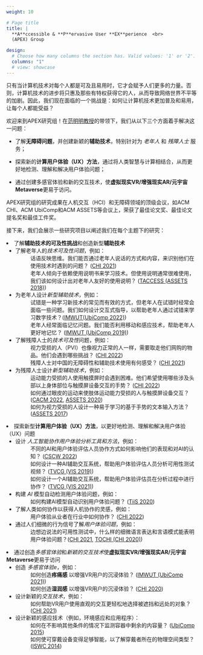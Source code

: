 ```yaml
---
weight: 10

# Page title
title: |
  **A**ccessible & **P**ervasive User **EX**perience  <br>
  (APEX) Group

design:
  # Choose how many columns the section has. Valid values: '1' or '2'.
  columns: "1"
  # view: showcase
---
```


只有当计算机技术对每个人都是可及且易用时，它才会赋予人们更多的力量。否则，计算机技术的进步将只惠及那些有特权获得它的人，从而导致网络世界不平等的加剧。因此，我们现在面临的一个挑战是：如何让计算机技术更加普及和易用，让每个人都能受益？

欢迎来到APEX研究组！在[范明明教授](https://www.mingmingfan.com/)的带领下，我们从以下三个方面着手解决这一问题：

- 了解**无障碍问题**，并创建新颖的**辅助技术**，特别针对为 _老年人_ 和 _残障人士_ 服务；

- 探索新的**计算用户体验（UX）方法**，通过将人类智慧与计算相结合，从而更好地检测、理解和解决用户体验问题；

- 通过创建多感官体验和新的交互技术，使**虚拟现实VR/增强现实AR/元宇宙Metaverse**更易于访问。

APEX研究组的研究成果在人机交互（HCI）和无障碍领域的顶级会议，如ACM CHI、ACM UbiComp和ACM ASSETS等会议上，荣获了最佳论文奖、最佳论文提名奖和最佳工件奖。

接下来，我们会展示一些研究项目以阐述我们在每个主题下的研究：

<li>了解<b>辅助技术的可及性挑战</b>和创造新型<b>辅助技术</b>
<ul>
  <li>了解老年人的<i>技术可及性问题</i>，例如：
    <!-- <dt> -->
      <dd>话语反映思维。我们能否通过老年人说话的方式和内容，来识别他们在使用技术时遇到的问题？ (<a href="publications.html#OA-TA">CHI 2021</a>)</dd>
    <!-- </dt> -->
    <!-- <dt>
      <dd>e.g., How do older adults manage their banking needs in light of the increasngly popular mobile and digital banking services? (<a href="publications.html#OA-banking-survey">DIS 2021</a>)</dd>
    </dt> -->
    <!-- <dt> -->
      <dd>老年人倾向于依赖使用说明书来学习技术。但使用说明通常很难使用，我们该如何设计出对老年人友好的使用说明？ (<a href="publications.html#SeniorGuidelines">TACCESS (ASSETS 2018)</a>)</dd>
    <!-- </dt> -->

  </li>
  <li>为老年人设计<i>新型辅助技术</i>，例如：
    <dd>
      试错是一种学习新技术的常见而有效的方式，但老年人在试错时经常会面临一些问题。我们如何设计交互式指导，以帮助老年人通过试错来学习数字技术？(<a href="publications.html#IMWUT22-OA-Interactive-Guidance">IMWUT(UbiComp 2022)</a>)
    </dd>
      <dd>老年人经常面临记忆问题。我们能否利用移动和感应技术，帮助老年人更好地记忆？ (<a href="publications.html#FMT">IMWUT (UbiComp 2019)</a>)</dd>
    </li>
  <li>了解残障人士的<i>技术可及性</i>问题，例如：
    <!-- <dt> -->
      <dd>视力受损的人（PVI）也像视力正常的人一样，需要取走他们网购的物品。他们会遇到哪些挑战？ (<a href="publications.html#CHI22-KuaiDiGui">CHI 2022</a>)</dd>
    <!-- </dt> -->
    <!-- <dt>
      <dd>e.g., BLV people also livestream and hope to reach out to a broad audience. However, do the livestreaming platforms bias against them? (<a href="publications.html#CHI22-BLV-Livestreaming">CHI 2022</a>)</dd>
    </dt> -->
    <!-- <dt> -->
      <dd>残障人士对中国的无障碍性和辅助技术使用有何感受？ (<a href="publications.html#AT-China">CHI 2021</a>)</dd>
    <!-- </dt> -->

  </li>

  <li>为残障人士设计<i>新型辅助技术</i>，例如：
      <dd>运动能力受损的人使用触摸屏时会遇到困难。他们希望使用哪些涉及头部以上身体部位与触摸屏设备交互的手势？ (<a href="publications.html#CHI22-UserDefinedGestures">CHI 2022</a>)</dd>
      <dd>如何通过眼皮的运动来使肢体运动能力受损的人与触摸屏设备交互？ (<a href="publications.html#CACM-EyelidGestures">CACM 2022</a>, <a href="publications.html#EyelidGestures4ASSETS">ASSETS 2020</a>)</dd>
      <dd>如何为视力受损的人设计一种易于学习的基于手势的文本输入方法？ (<a href="publications.html#BrailleSketch">ASSETS 2017</a>)</dd>

  </li>
</ul>
</li>

<li>探索新型<b>计算用户体验（UX）方法</b>，以更好地检测、理解和解决用户体验（UX）问题
<ul>
<li>设计 <i>人工智能协作用户体验分析工具和方法</i>，例如：
  <dd>不同的AI和用户体验评估人员协作方式如何影响他们的表现和对AI的认知？ (<a href="publications.html#HAI-UX-Evaluation">CSCW 2022</a>)</dd>
  <dd>如何设计一种AI辅助交互系统，帮助用户体验评估人员分析可用性测试视频？ (<a href="publications.html#VisTA">TVCG (VIS 2019)</a>) </dd>
  <dd>如何设计一个AI辅助交互系统，帮助用户体验评估员在分析过程中进行协作？ (<a href="publications.html#CoUX">TVCG (VIS 2021)</a>) </dd>
</li>
<li>构建 <i>AI</i> 模型自动检测用户体验问题，例如：
  <dd>如何构建AI模型自动识别用户体验问题？ (<a href="publications.html#UXAutomaticDetection">TiiS 2020</a>) </dd>
</li>
<li>了解人类如何协作以获得人机协作的灵感，例如：
  <dd>用户体验从业者在行业中如何协作？ (<a href="publications.html#CHI22-UX-Survey">CHI 2022</a>)</dd>
</li>
<li>通过人们细微的行为信号了解<i>用户体验问题</i>，例如：
    <dd>边想边说法的可用性测试中，什么样的细微语言表达和言语模式能表明用户体验问题？(<a href="publications.html#OA-UX">CHI 2021</a>, <a href="publications.html#TOCHI19">TOCHI (CHI 2020)</a>)</dd>
</li>
</ul>
</li>

<li>通过创造<i>多感官体验</i>和<i>新颖的交互技术</i>使<b>虚拟现实VR/增强现实AR/元宇宙Metaverse</b>更易于访问
<ul>
    <li>创造 <i>多感官体验e</i>，例如：
        <dd>如何创造<b>疼痛感</b> 以增强VR用户的沉浸体验？ (<a href="publications.html#VR-pain">IMWUT (UbiComp 2021)</a>)</dd>
        <dd>如何创造<b>湿润感</b> 以增强VR用户的沉浸体验？ (<a href="publications.html#mouille">CHI 2020</a>)</dd>
    </li>
    <li>设计新颖的<i>交互技术</i>，例如：
      <dd>如何帮助VR用户使用直观的交互更轻松地选择被遮挡和远处的对象？ (<a href="publications.html#VR-mirror">CHI 2021</a>)</dd>
    </li>
    <li>设计新颖的感应技术（例如，环境感应和应用程序）：
      <dd>如何在不影响其他条件的情况下监测容器中剩余的内容量？ (<a href="publications.html#SoQr">UbiComp 2015</a>)</dd>
      <dd>如何使可穿戴设备变得足够智能，以了解穿戴者所在的物理空间类型？ (<a href="publications.html#PublicRestroom">ISWC 2014</a>)</dd>
    </li>

  </ul>
</li>
